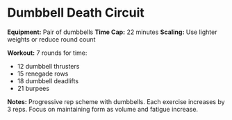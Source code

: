# Dumbbell Death Circuit

**Equipment:** Pair of dumbbells
**Time Cap:** 22 minutes
**Scaling:** Use lighter weights or reduce round count

**Workout:**
7 rounds for time:
- 12 dumbbell thrusters
- 15 renegade rows
- 18 dumbbell deadlifts
- 21 burpees

**Notes:**
Progressive rep scheme with dumbbells. Each exercise increases by 3 reps. Focus on maintaining form as volume and fatigue increase.